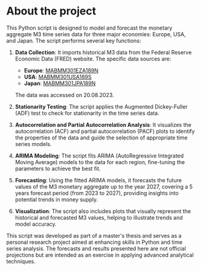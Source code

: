 # About the project

This Python script is designed to model and forecast the monetary aggregate M3 time series data for three major economies: Europe, USA, and Japan. The script performs several key functions:

1. **Data Collection**: It imports historical M3 data from the Federal Reserve Economic Data (FRED) website. The specific data sources are:
   - **Europe**: [MABMM301EZA189N](https://fred.stlouisfed.org/series/MABMM301EZA189N)
   - **USA**: [MABMM301USA189S](https://fred.stlouisfed.org/series/MABMM301USA189S)
   - **Japan**: [MABMM301JPA189N](https://fred.stlouisfed.org/series/MABMM301JPA189N)

   The data was accessed on 20.08.2023.

2. **Stationarity Testing**: The script applies the Augmented Dickey-Fuller (ADF) test to check for stationarity in the time series data.

3. **Autocorrelation and Partial Autocorrelation Analysis**: It visualizes the autocorrelation (ACF) and partial autocorrelation (PACF) plots to identify the properties of the data and guide the selection of appropriate time series models.

4. **ARIMA Modeling**: The script fits ARIMA (AutoRegressive Integrated Moving Average) models to the data for each region, fine-tuning the parameters to achieve the best fit.

5. **Forecasting**: Using the fitted ARIMA models, it forecasts the future values of the M3 monetary aggregate up to the year 2027, covering a 5 years forecast period (from 2023 to 2027), providing insights into potential trends in money supply.

6. **Visualization**: The script also includes plots that visually represent the historical and forecasted M3 values, helping to illustrate trends and model accuracy.

This script was developed as part of a master's thesis and serves as a personal research project aimed at enhancing skills in Python and time series analysis. The forecasts and results presented here are not official projections but are intended as an exercise in applying advanced analytical techniques.
